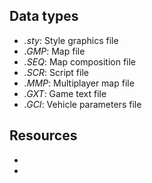 ## Data types
- *.sty*: Style graphics file
- *.GMP*: Map file
- *.SEQ*: Map composition file
- *.SCR*: Script file
- *.MMP*: Multiplayer map file
- *.GXT*: Game text file
- *.GCI*: Vehicle parameters file

## Resources
- [](https://gtamp.com/gta2/gta2-gmp-map-file-format/)
- [](https://gtamp.com/gta2/gta2-style-sty-graphics-file-format/)